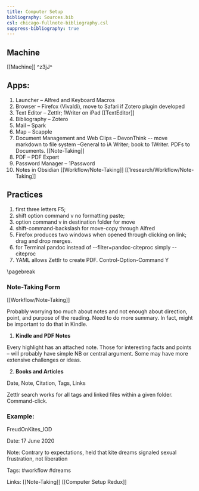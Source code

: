```yaml
---
title: Computer Setup
bibliography: Sources.bib
csl: chicago-fullnote-bibliography.csl
suppress-bibliography: true
---
```




## Machine
  [[Machine]] ^z3jJ^

## Apps:

1. Launcher – Alfred and Keyboard Macros
2. Browser – Firefox (Vivaldi), move to Safari if Zotero plugin developed
3. Text Editor – Zettlr;  1Writer on iPad [[TextEditor]]
4. Bibliography – Zotero
5. Mail – Spark
6. Map – Scapple
7. Document Management and Web Clips – DevonThink -- move markdown to file system –General to iA Writer; book to 1Writer. PDFs to Documents. [[Note-Taking]]
8. PDF – PDF Expert
9. Password Manager – 1Password
10. Notes in Obsidian [[Workflow/Note-Taking]] [[1research/Workflow/Note-Taking]]

## Practices

1. first three letters F5;
2. shift option command v no formatting paste;
3. option command v in destination folder for move
4. shift-command-backslash for move-copy through Alfred
5. Firefox produces two windows when opened through clicking on link; drag and drop merges.
6. for Terminal pandoc instead of --filter=pandoc-citeproc simply --citeproc
7. YAML allows Zettlr to create PDF. Control-Option-Command Y

\pagebreak
### Note-Taking Form
[[Workflow/Note-Taking]]

Probably worrying too much about notes and not enough about direction, point, and purpose of the reading. Need to do more summary. In fact, might be important to do that in Kindle.

1. **Kindle and PDF Notes**

Every highlight has an attached note. Those for interesting facts and points – will probably have simple NB or central argument. Some may have more extensive challenges or ideas.


2. **Books and Articles**

Date, Note, Citation, Tags, Links

Zettlr search works for all tags and linked files within a given folder. Command-click.

### Example:
FreudOnKites_IOD

Date: 17 June 2020

Note: Contrary to expectations, held that kite dreams signaled sexual frustration, not liberation

Tags: #workflow #dreams

Links: [[Note-Taking]] [[Computer Setup Redux]]
